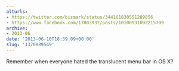 ```yaml
---
alturls:
- https://twitter.com/bismark/status/344161830551289856
- https://www.facebook.com/17803937/posts/10100931092215709
archive:
- 2013-06
date: '2013-06-10T18:39:09+00:00'
slug: '1370889549'
---
```


Remember when everyone hated the translucent menu bar in OS X?

